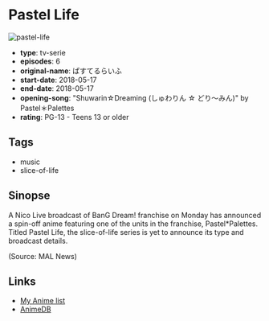 # Pastel Life

![pastel-life](https://cdn.myanimelist.net/images/anime/1616/98803.jpg)

-   **type**: tv-serie
-   **episodes**: 6
-   **original-name**: ぱすてるらいふ
-   **start-date**: 2018-05-17
-   **end-date**: 2018-05-17
-   **opening-song**: "Shuwarin☆Dreaming (しゅわりん ☆ どり〜みん)" by Pastel＊Palettes
-   **rating**: PG-13 - Teens 13 or older

## Tags

-   music
-   slice-of-life

## Sinopse

A Nico Live broadcast of BanG Dream! franchise on Monday has announced a spin-off anime featuring one of the units in the franchise, Pastel\*Palettes. Titled Pastel Life, the slice-of-life series is yet to announce its type and broadcast details.

(Source: MAL News)

## Links

-   [My Anime list](https://myanimelist.net/anime/37778/Pastel_Life)
-   [AnimeDB](http://anidb.info/perl-bin/animedb.pl?show=anime&aid=14049)
